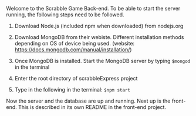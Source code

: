 Welcome to the Scrabble Game Back-end. 
To be able to start the server running, the following
steps need to be followed.

1. Download Node.js (included npm when downloaded) from nodejs.org

2. Download MongoDB from their webiste. Different installation methods
depending on OS of device being used. (website: 
https://docs.mongodb.com/manual/installation/)

3. Once MongoDB is installed. Start the MongoDB server 
by typing `$mongod` in the terminal

4. Enter the root directory of scrabbleExpress project

5. Type in the following in the terminal: `$npm start`
 

Now the server and the database are up and running. Next up
is the front-end. This is described in its own README
in the front-end project.

